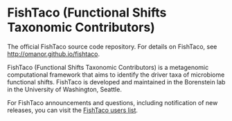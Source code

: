 FishTaco (Functional Shifts Taxonomic Contributors)
===================================================

The official FishTaco source code repository. For details on FishTaco, see http://omanor.github.io/fishtaco.

FishTaco (Functional Shifts Taxonomic Contributors) is a metagenomic computational framework that aims to identify the driver taxa of microbiome functional shifts. FishTaco is developed and maintained in the Borenstein lab in the University of Washington, Seattle. 

For FishTaco announcements and questions, including notification of new releases, you can visit the [FishTaco users list](https://groups.google.com/forum/#!forum/fishtaco-users).
